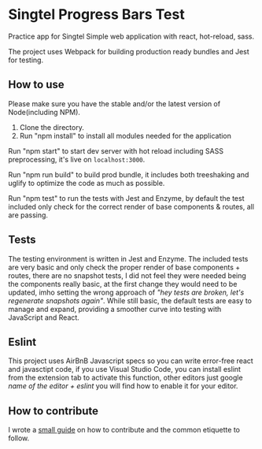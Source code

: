 # Singtel Progress Bars Test

Practice app for Singtel
Simple web application with react, hot-reload, sass.

The project uses Webpack for building production ready bundles and Jest for testing.

## How to use
Please make sure you have the stable and/or the latest version of Node(including NPM).

1. Clone the directory.
2. Run "npm install" to install all modules needed for the application

Run "npm start" to start dev server with hot reload including SASS preprocessing, it's live on `localhost:3000`.

Run "npm run build" to build prod bundle, it includes both treeshaking and uglify to optimize the code as much as possible.

Run "npm test" to run the tests with Jest and Enzyme, by default the test included only check for the correct render of base components & routes, all are passing.

## Tests

The testing environment is written in Jest and Enzyme.
The included tests are very basic and only check the proper render of base components + routes, there are no snapshot tests, I did not feel they were needed being the components really basic, at the first change they would need to be updated, imho setting the wrong approach of _"hey tests are broken, let's regenerate snapshots again"_.
While still basic, the default tests are easy to manage and expand, providing a smoother curve into testing with JavaScript and React.


## Eslint

This project uses AirBnB Javascript specs so you can write error-free react and javasctipt code, if you use Visual Studio Code, you can install eslint from the extension tab to activate this function, other editors just google _name of the editor + eslint_ you will find how to enable it for your editor.

## How to contribute

I wrote a [small guide](https://medium.com/@francesco.agnoletto/how-to-not-f-up-your-local-files-with-git-part-1-e0756c88fd3c) on how to contribute and the common etiquette to follow.



